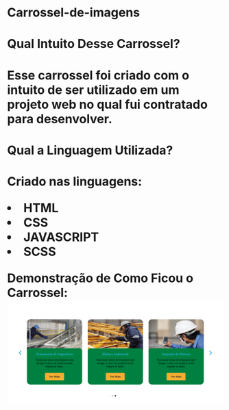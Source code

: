 # Carrossel-de-imagens

<H1> Qual Intuito Desse Carrossel? <H1>
<p> Esse carrossel foi criado com o intuito de ser utilizado em um projeto web no qual fui contratado para desenvolver. </p>

<H1> Qual a Linguagem Utilizada? <H1>
<p> Criado nas linguagens:
<li> HTML </li>
<li> CSS </li>
<li> JAVASCRIPT </li>
<li> SCSS </li>

Demonstração de Como Ficou o Carrossel:
<img src="resultado.png" alt="resultado do Carrossel">